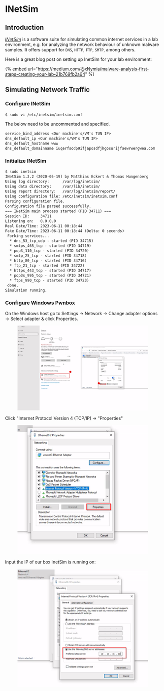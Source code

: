 # INetSim

## Introduction

[_INetSim_](https://www.inetsim.org/) is a software suite for simulating common internet services in a lab environment, e.g. for analyzing the network behaviour of unknown malware samples. It offers support for  `DNS`, `HTTP`, `FTP`, `SMTP`, among others.



Here is a great blog post on setting up InetSim for your lab environment:

{% embed url="https://medium.com/@xNymia/malware-analysis-first-steps-creating-your-lab-21b769fb2a64" %}

## Simulating Network Traffic

### Configure INetSim

```shell-session
$ sudo vi /etc/inetsim/inetsim.conf
```

The below need to be uncommented and specified.

```shell-session
service_bind_address <Our machine's/VM's TUN IP>
dns_default_ip <Our machine's/VM's TUN IP>
dns_default_hostname www
dns_default_domainname iuqerfsodp9ifjaposdfjhgosurijfaewrwergwea.com 
```

### Initialize INetSim

```shell-session
$ sudo inetsim 
INetSim 1.3.2 (2020-05-19) by Matthias Eckert & Thomas Hungenberg
Using log directory:      /var/log/inetsim/
Using data directory:     /var/lib/inetsim/
Using report directory:   /var/log/inetsim/report/
Using configuration file: /etc/inetsim/inetsim.conf
Parsing configuration file.
Configuration file parsed successfully.
=== INetSim main process started (PID 34711) ===
Session ID:     34711
Listening on:   0.0.0.0
Real Date/Time: 2023-06-11 00:18:44
Fake Date/Time: 2023-06-11 00:18:44 (Delta: 0 seconds)
 Forking services...
  * dns_53_tcp_udp - started (PID 34715)
  * smtps_465_tcp - started (PID 34719)
  * pop3_110_tcp - started (PID 34720)
  * smtp_25_tcp - started (PID 34718)
  * http_80_tcp - started (PID 34716)
  * ftp_21_tcp - started (PID 34722)
  * https_443_tcp - started (PID 34717)
  * pop3s_995_tcp - started (PID 34721)
  * ftps_990_tcp - started (PID 34723)
 done.
Simulation running.
```



### Configure Windows Pwnbox

On the Windows host go to Settings -> Network -> Change adapter options -> Select adapter & click Properties.

<figure><img src="../../.gitbook/assets/image (1) (1) (1) (1) (1) (1) (1) (1).png" alt=""><figcaption></figcaption></figure>

Click "Internet Protocol Version 4 (TCP/IP) -> "Properties"

<figure><img src="../../.gitbook/assets/image (1) (1) (1) (1) (1) (1) (1) (1) (1).png" alt=""><figcaption></figcaption></figure>

Input the IP of our box InetSim is running on:

<figure><img src="../../.gitbook/assets/image (2) (1) (1) (1) (1) (1) (1).png" alt=""><figcaption></figcaption></figure>

